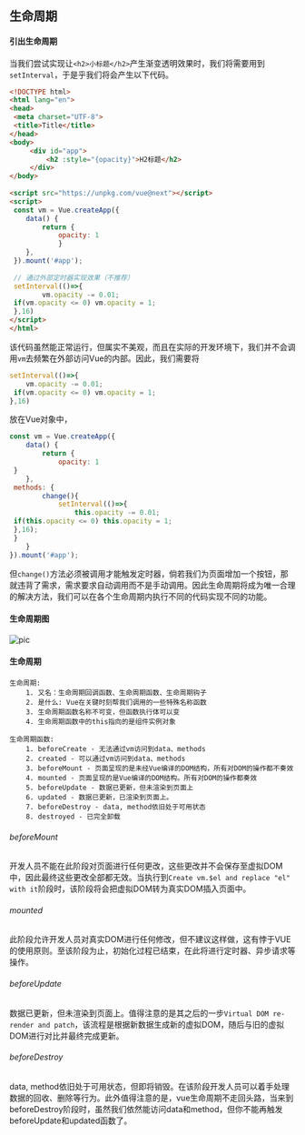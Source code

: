 ## 生命周期
#### 引出生命周期
当我们尝试实现让`<h2>小标题</h2>`产生渐变透明效果时，我们将需要用到`setInterval`，于是乎我们将会产生以下代码。
```html
<!DOCTYPE html>  
<html lang="en">  
<head>  
 <meta charset="UTF-8">  
 <title>Title</title>  
</head>  
<body>  
	 <div id="app">  
		 <h2 :style="{opacity}">H2标题</h2>  
	 </div>
</body>  
  
<script src="https://unpkg.com/vue@next"></script>  
<script>  
 const vm = Vue.createApp({  
    data() {  
        return {  
            opacity: 1  
 			}  
    },  
 }).mount('#app');  
  
 // 通过外部定时器实现效果（不推荐）  
 setInterval(()=>{  
        vm.opacity -= 0.01;  
 if(vm.opacity <= 0) vm.opacity = 1;  
 },16)  
</script>  
</html>
```

该代码虽然能正常运行，但属实不美观，而且在实际的开发环境下，我们并不会调用`vm`去频繁在外部访问Vue的内部。因此，我们需要将
```javascript
setInterval(()=>{  
    vm.opacity -= 0.01;  
 if(vm.opacity <= 0) vm.opacity = 1;  
},16)
```
放在Vue对象中，
```javascript
const vm = Vue.createApp({  
    data() {  
        return {  
            opacity: 1  
 }  
    },  
 methods: {  
        change(){  
            setInterval(()=>{  
                this.opacity -= 0.01;  
 if(this.opacity <= 0) this.opacity = 1;  
 },16);  
 }  
    }  
}).mount('#app');
```
但`change()`方法必须被调用才能触发定时器，倘若我们为页面增加一个按钮，那就违背了需求，需求要求自动调用而不是手动调用。因此生命周期将成为唯一合理的解决方法，我们可以在各个生命周期内执行不同的代码实现不同的功能。
#### 生命周期图
![pic](https://v3.cn.vuejs.org/images/lifecycle.svg)

#### 生命周期
```text
生命周期:
	1. 又名：生命周期回调函数、生命周期函数、生命周期钩子
	2. 是什么: Vue在关键时刻帮我们调用的一些特殊名称函数
	3. 生命周期函数名称不可变，但函数执行体可以变
	4. 生命周期函数中的this指向的是组件实例对象
```

```text
生命周期函数:
	1. beforeCreate - 无法通过vm访问到data、methods
	2. created - 可以通过vm访问到data、methods
	3. beforeMount - 页面呈现的是未经Vue编译的DOM结构，所有对DOM的操作都不奏效
	4. mounted - 页面呈现的是Vue编译的DOM结构。所有对DOM的操作都奏效
	5. beforeUpdate - 数据已更新，但未渲染到页面上
	6. updated - 数据已更新，已渲染到页面上。
	7. beforeDestroy - data, method依旧处于可用状态
	8. destroyed - 已完全卸载
```

###### beforeMount
开发人员不能在此阶段对页面进行任何更改，这些更改并不会保存至虚拟DOM中，因此最终这些更改全部都无效。当执行到`Create vm.$el and replace "el" with it`阶段时，该阶段将会把虚拟DOM转为真实DOM插入页面中。
###### mounted
此阶段允许开发人员对真实DOM进行任何修改，但不建议这样做，这有悖于VUE的使用原则。至该阶段为止，初始化过程已结束，在此将进行定时器、异步请求等操作。

###### beforeUpdate
数据已更新，但未渲染到页面上。值得注意的是其之后的一步`Virtual DOM re-render and patch`，该流程是根据新数据生成新的虚拟DOM，随后与旧的虚拟DOM进行对比并最终完成更新。

###### beforeDestroy
data, method依旧处于可用状态，但即将销毁。在该阶段开发人员可以着手处理数据的回收、删除等行为。此外值得注意的是，vue生命周期不走回头路，当来到beforeDestroy阶段时，虽然我们依然能访问data和method，但你不能再触发beforeUpdate和updated函数了。
